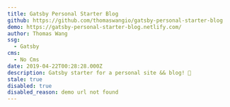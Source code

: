 ```yaml
---
title: Gatsby Personal Starter Blog
github: https://github.com/thomaswangio/gatsby-personal-starter-blog
demo: https://gatsby-personal-starter-blog.netlify.com/
author: Thomas Wang
ssg:
  - Gatsby
cms:
  - No Cms
date: 2019-04-22T00:28:28.000Z
description: Gatsby starter for a personal site && blog! 🐶
stale: true
disabled: true
disabled_reason: demo url not found
---
```

